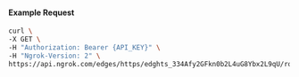 <!-- Code generated for API Clients. DO NOT EDIT. -->

#### Example Request

```bash
curl \
-X GET \
-H "Authorization: Bearer {API_KEY}" \
-H "Ngrok-Version: 2" \
https://api.ngrok.com/edges/https/edghts_334Afy2GFkn0b2L4uG8Ybx2L9qU/routes/edghtsrt_334Ag24gfGRCzfJoOzlTPWCs9DH/backend
```
